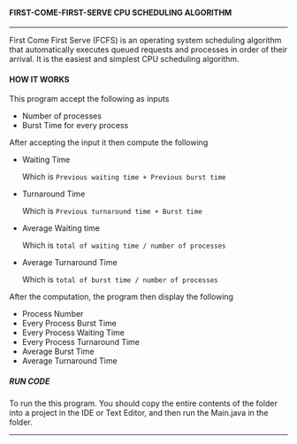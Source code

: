 #### FIRST-COME-FIRST-SERVE CPU SCHEDULING ALGORITHM
___
First Come First Serve (FCFS) is an operating system scheduling algorithm that automatically executes queued requests and processes in order of their arrival. It is the easiest and simplest CPU scheduling algorithm.

#### HOW IT WORKS
This program accept the following as inputs

- Number of processes
- Burst Time for every process

After accepting the input it then compute the following
-  Waiting Time

    Which is `Previous waiting time + Previous burst time`
- Turnaround Time

    Which is `Previous turnaround time + Burst time`
- Average Waiting time

    Which is `total of waiting time / number of processes`

- Average Turnaround Time

    Which is `total of burst time / number of processes`



After the computation, the program then display the following
- Process Number
- Every Process Burst Time
- Every Process Waiting Time
- Every Process Turnaround Time
- Average Burst Time
- Average Turnaround Time


##### RUN CODE
To run the this program. You should
copy the entire contents of  the folder into a project in the IDE or Text Editor, and then run the Main.java in the folder.
___
